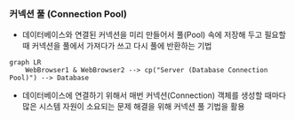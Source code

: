 ### 커넥션 풀 (Connection Pool)
- 데이터베이스와 연결된 커넥션을 미리 만들어서 풀(Pool) 속에 저장해 두고 필요할 때 커넥션을 풀에서 가져다가 쓰고 다시 풀에 반환하는 기법
```mermaid
graph LR
    WebBrowser1 & WebBrowser2 --> cp("Server (Database Connection Pool)") --> Database
```
- 데이터베이스에 연결하기 위해서 매번 커넥션(Connection) 객체를 생성할 때마다 많은 시스템 자원이 소요되는 문제 해결을 위해 커넥션 풀 기법을 활용
